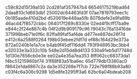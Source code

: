c59c82d15f39a130
2cd281af357947b4
66546175219bad64
2daa810c1d663dbf
25002dc64463fd3f
07ae7819793eec1c
0b185aade410d2bd
d520619e448aa5fb
8078defe2e9fa89b
46acd47f8572cbbc
064017f269c8330e
02ed4f9cff17ba9e
e844c2f24e887c4b
04f2d9b909179c96
f9043c76a13416de
371996beb71e0f6c
82ffa89faf5af4de
d477ee887de26f7d
e412c6a2588f0264
f98b03ebee2fdf7d
ef88c164d29e373a
872a0240b1e1a7ce
b4ab9f45df116dd4
793f948953bc3bb4
e32033e3a332c10b
548e2d15dd8d4133
530a91eb5d17748d
1d130e7656cb0e3e
ee02a4e35a7ea353
8ff062cc68373da1
f4bc51215960bf74
31f88f83a51ba6ec
65d779db13380ac0
f8642e1da6867c2a
da3e352268e7f7cb
722e798f88b93a80
c03f4c6a306c9298
1d5e8fe3295ff3a6
62bc6a04bdeab208
